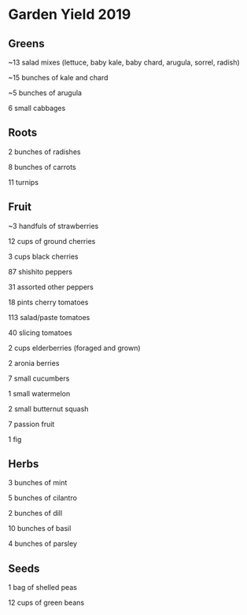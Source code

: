 # Garden Yield 2019

## Greens

~13 salad mixes (lettuce, baby kale, baby chard, arugula, sorrel, radish)

~15 bunches of kale and chard

~5 bunches of arugula

6 small cabbages

## Roots

2 bunches of radishes

8 bunches of carrots

11 turnips

## Fruit

~3 handfuls of strawberries

12 cups of ground cherries

3 cups black cherries

87 shishito peppers

31 assorted other peppers

18 pints cherry tomatoes

113 salad/paste tomatoes

40 slicing tomatoes

2 cups elderberries (foraged and grown)

2 aronia berries

7 small cucumbers

1 small watermelon

2 small butternut squash

7 passion fruit

1 fig

## Herbs

3 bunches of mint

5 bunches of cilantro

2 bunches of dill

10 bunches of basil

4 bunches of parsley

## Seeds

1 bag of shelled peas

12 cups of green beans
